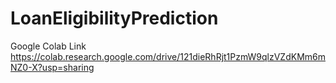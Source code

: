 # LoanEligibilityPrediction

Google Colab Link
https://colab.research.google.com/drive/121dieRhRjt1PzmW9qlzVZdKMm6mNZ0-X?usp=sharing